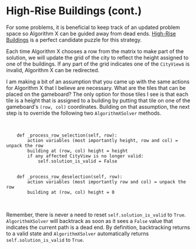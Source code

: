 # High-Rise Buildings (cont.)

For some problems, it is beneficial to keep track of an updated problem space so Algorithm X can be guided away from dead ends. [High-Rise Buildings]( https://www.codingame.com/training/expert/high-rise-buildings) is a perfect candidate puzzle for this strategy.

Each time Algorithm X chooses a row from the matrix to make part of the solution, we will update the grid of the city to reflect the height assigned to one of the buildings. If any part of the grid indicates one of the `CityView`s is invalid, Algorithm X can be redirected.

I am making a bit of an assumption that you came up with the same actions for Algorithm X that I believe are necessary. What are the tiles that can be placed on the gameboard? The only option for those tiles I see is that each tile is a height that is assigned to a building by putting that tile on one of the gameboard's `(row, col)` coordinates. Building on that assumption, the next step is to override the following two `AlgorithmXSolver` methods.

<BR>

```text
    def _process_row_selection(self, row):
        action variables (most importantly height, row and col) = unpack the row
        building at (row, col) height = height
        if any affected CityView is no longer valid:
            self.solution_is_valid = False


    def _process_row_deselection(self, row):
        action variables (most importantly row and col) = unpack the row
        building at (row, col) height = 0
```

<BR>

Remember, there is never a need to reset `self.solution_is_valid` to `True`. `AlgorithmXSolver` will backtrack as soon as it sees a `False` value that indicates the current path is a dead end. By definition, backtracking returns to a valid state and `AlgorithmXSolver` automatically returns `self.solution_is_valid` to `True`.
